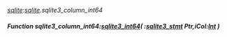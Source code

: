 _[sqlite](../../modules/sqlite/sqlite-module.md):[sqlite](../../modules/sqlite/sqlite-module.md).sqlite3\_column\_int64_
##### Function sqlite3\_column\_int64:[sqlite3_int64](../../modules/sqlite/sqlite-sqlite3_int64.md)( :[sqlite3_stmt](../../modules/sqlite/sqlite-sqlite3_stmt.md) Ptr,iCol:[Int](../../modules/wonkey/wonkey-types-int.md) )
